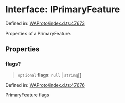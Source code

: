 # Interface: IPrimaryFeature

Defined in: [WAProto/index.d.ts:47673](https://github.com/Fokusdotid/bail/blob/546bbbb35e652e95f45982a71bee62b2c682e4eb/WAProto/index.d.ts#L47673)

Properties of a PrimaryFeature.

## Properties

### flags?

> `optional` **flags**: `null` \| `string`[]

Defined in: [WAProto/index.d.ts:47676](https://github.com/Fokusdotid/bail/blob/546bbbb35e652e95f45982a71bee62b2c682e4eb/WAProto/index.d.ts#L47676)

PrimaryFeature flags
